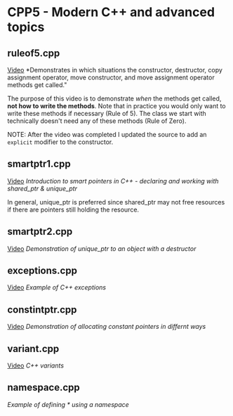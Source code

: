 # CPP5 - Modern C++ and advanced topics

## ruleof5.cpp

[Video](https://youtu.be/dbc7HAcMD4c)
*Demonstrates in which situations the constructor, destructor, copy assignment operator, move constructor, and move assignment operator methods get called."

The purpose of this video is to demonstrate *when* the methods get called, **not how to write the methods**.  Note that in practice you would only want to write these methods if necessary (Rule of 5).  The class we start with technically doesn't need any of these methods (Rule of Zero).

NOTE: After the video was completed I updated the source to add an `explicit` modifier to the constructor.

## smartptr1.cpp

[Video](https://youtu.be/odTiBLk09DA)
*Introduction to smart pointers in C++ - declaring and working with shared_ptr & unique_ptr*

In general, unique_ptr is preferred since shared_ptr may not free resources if there are pointers still holding the resource.

## smartptr2.cpp

[Video](https://youtu.be/2RMhCQn2qOY)
*Demonstration of unique_ptr to an object with a destructor*

## exceptions.cpp

[Video](https://youtu.be/uV7VrfDd33o)
*Example of C++ exceptions*

## constintptr.cpp

[Video](https://youtu.be/0Xo18Ozh09Q)
*Demonstration of allocating constant pointers in differnt ways*

## variant.cpp

[Video](https://youtu.be/uEJy4QGKWIk)
*C++ variants*

## namespace.cpp

*Example of defining * using a namespace*
